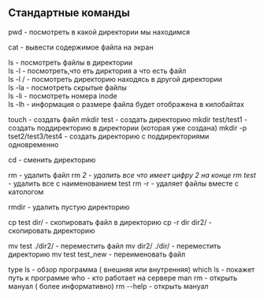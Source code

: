 ## Стандартные команды

pwd - посмотреть в какой директории мы находимся     

cat - вывести содержимое файла на экран      

ls  - посмотреть файлы в директории      
ls -l - посмотреть,что еть дирктория а что есть файл      
ls -l / - посмотреть директорию находясь в другой директории     
ls -la  - посмотреть скрытые файлы     
ls -li - посмотреть номера inode     
ls -lh - информация о размере файла будет отображена в килобайтах       

touch - cоздать файл
mkdir test - cоздать директорию
mkdir test/test1 - создать поддиректорию в директории (которая уже создана)
mkdir -p tset2/test3/test4 - создать директорию с поддиректориями одновременно

cd - сменить директорию

rm - удалить файл
rm *2 - удалить все что имеет цифру  2 на конце
rm test* - удалить все с наименованием test
rm -r - удаляет файлы вместе с катологом

rmdir - удалить пустую директорию

cp test dir/ - скопировать файл в директорию
cp -r dir dir2/ - скопировать директорию

mv test ./dir2/ - переместить файл
mv dir2/ ./dir/ - переместить директорию
mv test test_new - переименовать файл

type ls - обзор программа ( внешняя или внутренняя)
which ls - покажет путь к программе
who - кто работает на сервере
man rm - открыть мануал ( более информативно)
rm --help - открыть мануал 

